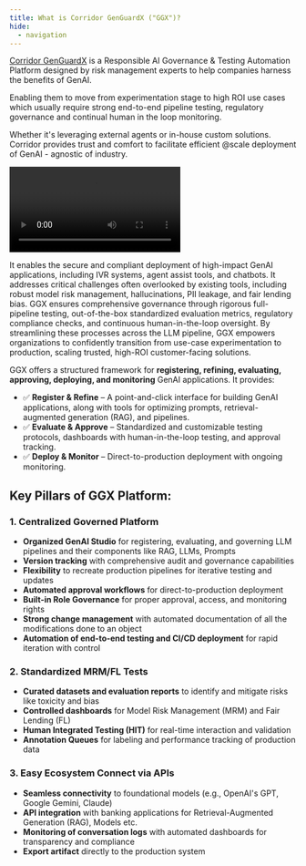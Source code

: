 ```yaml
---
title: What is Corridor GenGuardX ("GGX")?
hide:
  - navigation
---
```


[Corridor GenGuardX](https://ggx.corridorplatforms.com) is a Responsible AI Governance & Testing Automation Platform designed by risk management experts to help companies harness the benefits of GenAI.

Enabling them to move from experimentation stage to high ROI use cases which usually require strong end-to-end pipeline testing, regulatory governance and continual human in the loop monitoring.

Whether it's leveraging external agents or in-house custom solutions. Corridor provides trust and comfort to facilitate
efficient @scale deployment of GenAI - agnostic of industry.

<video controls>
    <source src="assets/GGX_Home_video.mp4" type="video/mp4">
    Your browser does not support the video tag.
</video>

It enables the secure and compliant deployment of high-impact GenAI applications, including IVR systems, agent assist tools, and chatbots. It addresses critical challenges often overlooked by
existing tools, including robust model risk management, hallucinations, PII leakage, and fair lending bias. GGX ensures comprehensive governance through rigorous full-pipeline testing, out-of-the-box standardized evaluation metrics, regulatory compliance checks, and continuous human-in-the-loop oversight. By streamlining these processes across the LLM pipeline, GGX
empowers organizations to confidently transition from use-case experimentation to production, scaling trusted, high-ROI customer-facing solutions.

GGX offers a structured framework for **registering, refining, evaluating, approving, deploying, and monitoring** GenAI applications.
It provides:

- ✅ **Register & Refine** – A point-and-click interface for building GenAI applications, along with tools for optimizing prompts, retrieval-augmented generation (RAG), and pipelines.
- ✅ **Evaluate & Approve** – Standardized and customizable testing protocols, dashboards with human-in-the-loop testing, and approval tracking.
- ✅ **Deploy & Monitor** – Direct-to-production deployment with ongoing monitoring.

## Key Pillars of GGX Platform:

### 1. Centralized Governed Platform

- **Organized GenAI Studio** for registering, evaluating, and governing LLM pipelines and their components like RAG, LLMs, Prompts
- **Version tracking** with comprehensive audit and governance capabilities
- **Flexibility** to recreate production pipelines for iterative testing and updates
- **Automated approval workflows** for direct-to-production deployment
- **Built-in Role Governance** for proper approval, access, and monitoring rights
- **Strong change management** with automated documentation of all the modifications done to an object
- **Automation of end-to-end testing and CI/CD deployment** for rapid iteration with control

### 2. Standardized MRM/FL Tests

- **Curated datasets and evaluation reports** to identify and mitigate risks like toxicity and bias
- **Controlled dashboards** for Model Risk Management (MRM) and Fair Lending (FL)
- **Human Integrated Testing (HIT)** for real-time interaction and validation
- **Annotation Queues** for labeling and performance tracking of production data

### 3. Easy Ecosystem Connect via APIs

- **Seamless connectivity** to foundational models (e.g., OpenAI's GPT, Google Gemini, Claude)
- **API integration** with banking applications for Retrieval-Augmented Generation (RAG), Models etc.
- **Monitoring of conversation logs** with automated dashboards for transparency and compliance
- **Export artifact** directly to the production system
